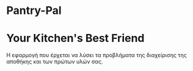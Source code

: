 # Pantry-Pal
# Your Kitchen's Best Friend

Η εφαρμογή που έρχεται να λύσει τα προβλήματα της διαχείρισης της αποθήκης και των πρώτων υλών σας.
